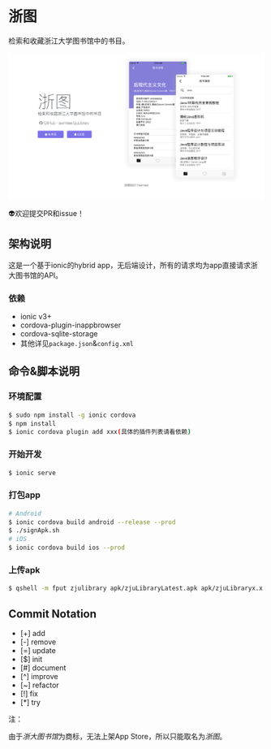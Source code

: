 # 浙图

检索和收藏浙江大学图书馆中的书目。

![homepage](screenShots/homepage.png)

👽欢迎提交PR和issue！

## 架构说明

这是一个基于ionic的hybrid app，无后端设计，所有的请求均为app直接请求浙大图书馆的API。

### 依赖

- ionic v3+
- cordova-plugin-inappbrowser
- cordova-sqlite-storage
- 其他详见`package.json`&`config.xml`

## 命令&脚本说明

### 环境配置

```bash
$ sudo npm install -g ionic cordova
$ npm install
$ ionic cordova plugin add xxx(具体的插件列表请看依赖)
```

### 开始开发

```bash
$ ionic serve
```

### 打包app

```bash
# Android
$ ionic cordova build android --release --prod
$ ./signApk.sh
# iOS
$ ionic cordova build ios --prod
```


### 上传apk

```bash
$ qshell -m fput zjulibrary apk/zjuLibraryLatest.apk apk/zjuLibraryx.x.x.apk true
```

## Commit Notation

- [+] add
- [-] remove
- [=] update
- [$] init
- [#] document
- [^] improve
- [~] refactor
- [!] fix
- [*] try


注：

由于*浙大图书馆*为商标，无法上架App Store，所以只能取名为*浙图*。
